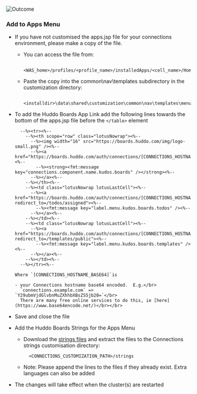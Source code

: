 ![Outcome](../../assets/connections/apps-menu.png)


### Add to Apps Menu
- If you have not customised the apps.jsp file for your connections environment, please make a copy of the file.

    - You can access the file from:

            <WAS_home>/profiles/<profile_name>/installedApps/<cell_name>/Homepage.ear/homepage.war/nav/templates/menu

    - Paste the copy into the common\nav\templates subdirectory in the customization directory:

            <installdir>\data\shared\customization\common\nav\templates\menu\apps.jsp

- To add the Huddo Boards App Link add the following lines towards the bottom of the apps.jsp file before the `</table>` element

        --%><tr><%--
          --%><th scope="row" class="lotusNowrap"><%--
            --%><img width="16" src="https://boards.huddo.com/img/logo-small.png" /><%--
            --%><a href="https://boards.huddo.com/auth/connections/[CONNECTIONS_HOSTNAME_BASE64]"><%--
              --%><strong><fmt:message key="connections.component.name.kudos.boards" /></strong><%--
            --%></a><%--
          --%></th><%--
          --%><td class="lotusNowrap lotusLastCell"><%--
            --%><a href="https://boards.huddo.com/auth/connections/[CONNECTIONS_HOSTNAME_BASE64]?redirect_to=/todos/assigned"><%--
              --%><fmt:message key="label.menu.kudos.boards.todos" /><%--
            --%></a><%--
          --%></td><%--
          --%><td class="lotusNowrap lotusLastCell"><%--
            --%><a href="https://boards.huddo.com/auth/connections/[CONNECTIONS_HOSTNAME_BASE64]?redirect_to=/templates/public"><%--
              --%><fmt:message key="label.menu.kudos.boards.templates" /><%--
            --%></a><%--
          --%></td><%--
        --%></tr><%--

      Where `[CONNECTIONS_HOSTNAME_BASE64]`is

      - your Connections hostname base64 encoded.  E.g.</br>
        `connections.example.com` => `Y29ubmVjdGlvbnMuZXhhbXBsZS5jb20=`</br>
        There are many free online services to do this, ie [here](https://www.base64encode.net/)</br></br>


- Save and close the file

- Add the Huddo Boards Strings for the Apps Menu
    - Download the [strings files](../../assets/strings.zip) and extract the files to the Connections strings customisation directory:

            <CONNECTIONS_CUSTOMIZATION_PATH>/strings

    - Note: Please append the lines to the files if they already exist. Extra languages can also be added

- The changes will take effect when the cluster(s) are restarted
